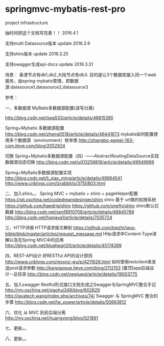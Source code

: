 # springmvc-mybatis-rest-pro
project infrastructure

抽时间把这个文档写完善！！
2016.4.1

支持multi Datasource版本
update 2016.3.9

支持shiro版本
update 2016.3.25

支持swagger生成api-docs
update 2016.3.31

场景：
香港节点有db1,db2,大陆节点有db3.
目的是让3个数据库接入同一个web服务，由spring-mybatis管理，即数据源:datasource1,datasource2,datasource3


参考：

一、多数据源
MyBatis多数据源配置(读写分离)

http://blog.csdn.net/isea533/article/details/46815385

Spring+Mybatis 多数据源配置
http://blog.csdn.net/zheng0518/article/details/46441673
mybatis如何配置使用多个数据源（environment）枚举类
http://zhangbo-peipei-163-com.iteye.com/blog/2052924

切换
Spring+Mybatis多数据源配置（四）——AbstractRoutingDataSource实现数据源动态切换
http://blog.csdn.net/u013256816/article/details/49949699

Spring+MyBatis多数据源配置实现
http://blog.csdn.net/li_xiao_ming/article/details/49664541
http://www.cnblogs.com/lzrabbit/p/3750803.html

二、加入shiro。。
Spring MVC + mybatis + shiro + pageHelper配置
https://git.oschina.net/codedreamdesinger/shiro
shiro 基于 url做的权限系统 
https://github.com/haedrig/shiro
https://github.com/onefly/shiro
shiro默认拦截器
http://blog.csdn.net/sen19910708/article/details/48845789
http://blog.csdn.net/hxpjava1/article/details/7035724

三、HTTP详细
HTTP请求报文解剖
https://github.com/biezhi/java-bible/blob/master/articles/request_message.md
Http请求中Content-Type讲解以及在Spring MVC中的应用
http://blog.csdn.net/blueheart20/article/details/45174399

四、REST-API设计
好RESTful API的设计原则 
http://www.cnblogs.com/moonz-wu/p/4211626.html
如何使用restclient来发送post请求参数
http://kanpiaoxue.iteye.com/blog/2112153
[置顶]app后端设计--总目录
http://blog.csdn.net/newjueqi/article/details/19003775


五、加入swagger
Restful形式接口文档生成之Swagger与SpringMVC整合手记
http://my.oschina.net/xiaohui249/blog/602629
http://javatech.wang/index.php/archives/74/
Swagger 与 SpringMVC 整合的步骤
http://blog.csdn.net/lw_power/article/details/50663812


六、优化
从 MVC 到前后端分离
http://my.oschina.net/huangyong/blog/521891


七、更新。。


八、更新。。
